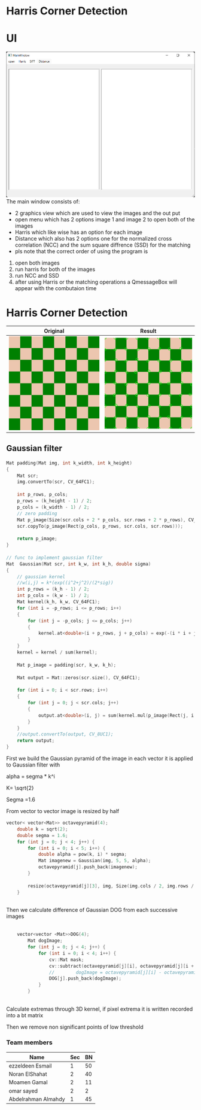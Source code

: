 # Harris Corner Detection
# UI
![Image](./Images/mainwindow.png)
The main window consists of:
-  2 graphics view which are used to view the images and the out put
- open menu which has 2 options image 1 and image 2 to open both of the images
- Harris which like wise has an option for each image
- Distance which also has 2 options one for the normalized cross correlation (NCC) and the sum square diffrence (SSD) for the matching
- pls note that the correct order of using the program is 
1. open both images 
2. run harris for both of the images 
3. run NCC and SSD
4. after using Harris or the matching operations a QmessageBox will appear with the combutaion time


#  Harris Corner Detection
 
 
|                       **Original**                        |              **Result**               |
| :---------------------------------------------------------------: | :------------------------------------------------------: |
| ![Image](./Images/Chess.jpg) | ![Image](./Images/Output.png) |



## Gaussian filter 
```cpp
Mat padding(Mat img, int k_width, int k_height)
{
    Mat scr;
    img.convertTo(scr, CV_64FC1);

    int p_rows, p_cols;
    p_rows = (k_height - 1) / 2;
    p_cols = (k_width - 1) / 2;
    // zero padding
    Mat p_image(Size(scr.cols + 2 * p_cols, scr.rows + 2 * p_rows), CV_64FC1, Scalar(0));
    scr.copyTo(p_image(Rect(p_cols, p_rows, scr.cols, scr.rows)));

    return p_image;
}

// func to implement gaussian filter
Mat  Gaussian(Mat scr, int k_w, int k_h, double sigma)
{
    // gaussian kernel
    //w(i,j) = k*(exp((i^2+j^2)/(2*sig))
    int p_rows = (k_h - 1) / 2;
    int p_cols = (k_w - 1) / 2;
    Mat kernel(k_h, k_w, CV_64FC1);
    for (int i = -p_rows; i <= p_rows; i++)
    {
        for (int j = -p_cols; j <= p_cols; j++)
        {
            kernel.at<double>(i + p_rows, j + p_cols) = exp(-(i * i + j * j) / (2.0 * sigma));
        }
    }
    kernel = kernel / sum(kernel);

    Mat p_image = padding(scr, k_w, k_h);

    Mat output = Mat::zeros(scr.size(), CV_64FC1);

    for (int i = 0; i < scr.rows; i++)
    {
        for (int j = 0; j < scr.cols; j++)
        {
            output.at<double>(i, j) = sum(kernel.mul(p_image(Rect(j, i, k_w, k_h)))).val[0];
        }
    }
    //output.convertTo(output, CV_8UC1);
    return output;
}
```
 First we build the Gaussian pyramid of the image in each vector it is applied to Gaussian filter with 
 
 alpha =  segma * k^i	
 
 K= \sqrt{2} 
 
 Segma =1.6 
 
 From vector to vector image is resized by half

```cpp
vector< vector<Mat>> octavepyramid(4);
    double k = sqrt(2);
    double segma = 1.6;
    for (int j = 0; j < 4; j++) {
        for (int i = 0; i < 5; i++) {
            double alpha = pow(k, i) * segma;
            Mat imagenew = Gaussian(img, 5, 5, alpha);
            octavepyramid[j].push_back(imagenew);
        }

        resize(octavepyramid[j][3], img, Size(img.cols / 2, img.rows / 2), INTER_CUBIC);
    }
    
```
 Then we calculate difference of Gaussian DOG from each successive images

```cpp

    vector<vector <Mat>>DOG(4);
        Mat dogImage;
        for (int j = 0; j < 4; j++) {
            for (int i = 0; i < 4; i++) {
                cv::Mat mask;
                cv::subtract(octavepyramid[j][i], octavepyramid[j][i + 1], dogImage, mask, -1);
                //        dogImage = octavepyramid[j][i] - octavepyramid[j][i+1] ;
                DOG[j].push_back(dogImage);
            }
        }
    
```

 Calculate extremas through 3D kernel, if pixel extrema it is written recorded into a bt matrix


Then we remove non significant points of low threshold

### Team members


| Name                | Sec | BN  |
| ------------------- | --- | --- |
| ezzeldeen Esmail    | 1   | 50  |
| Noran ElShahat      | 2   | 40  |
| Moamen Gamal        | 2   | 11  |
| omar sayed          | 2   | 2   |
| Abdelrahman Almahdy | 1   | 45  |